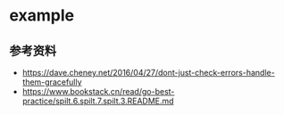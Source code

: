 # example

## 参考资料
 - https://dave.cheney.net/2016/04/27/dont-just-check-errors-handle-them-gracefully
 - https://www.bookstack.cn/read/go-best-practice/spilt.6.spilt.7.spilt.3.README.md
